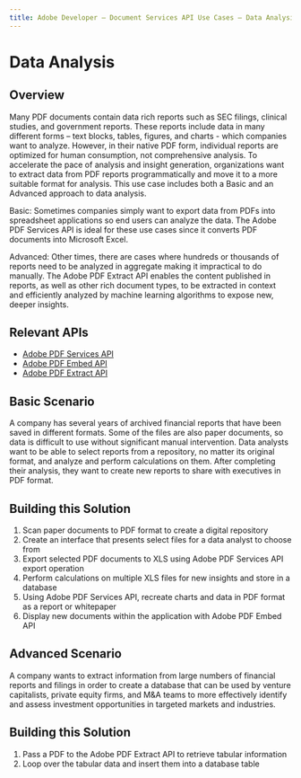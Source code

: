 ```yaml
---
title: Adobe Developer — Document Services API Use Cases — Data Analysis
---
```


# Data Analysis

## Overview

Many PDF documents contain data rich reports such as SEC filings, clinical studies, and government reports. These reports include data in many different forms – text blocks, tables, figures, and charts - which companies want to analyze. However, in their native PDF form, individual reports are optimized for human consumption, not comprehensive analysis. To accelerate the pace of analysis and insight generation, organizations want to extract data from PDF reports programmatically and move it to a more suitable format for analysis. This use case includes both a Basic and an Advanced approach to data analysis.

Basic: Sometimes companies simply want to export data from PDFs into spreadsheet applications so end users can analyze the data. The Adobe PDF Services API is ideal for these use cases since it converts PDF documents into Microsoft Excel.

Advanced: Other times, there are cases where hundreds or thousands of reports need to be analyzed in aggregate making it impractical to do manually. The Adobe PDF Extract API enables the content published in reports, as well as other rich document types, to be extracted in context and efficiently analyzed by machine learning algorithms to expose new, deeper insights.

## Relevant APIs

* [Adobe PDF Services API](/src/pages/pdf-services.md)
* [Adobe PDF Embed API](/src/pages/pdf-embed.md)
* [Adobe PDF Extract API](/src/pages/pdf-extract.md)

## Basic Scenario

A company has several years of archived financial reports that have been saved in different formats. Some of the files are also paper documents, so data is difficult to use without significant manual intervention. Data analysts want to be able to select reports from a repository, no matter its original format, and analyze and perform calculations on them. After completing their analysis, they want to create new reports to share with executives in PDF format.

## Building this Solution

1. Scan paper documents to PDF format to create a digital repository
2. Create an interface that presents select files for a data analyst to choose from
3. Export selected PDF documents to XLS using Adobe PDF Services API export operation
4. Perform calculations on multiple XLS files for new insights and store in a database
5. Using Adobe PDF Services API, recreate charts and data in PDF format as a report or whitepaper
6. Display new documents within the application with Adobe PDF Embed API

## Advanced Scenario

A company wants to extract information from large numbers of financial reports and filings in order to create a database that can be used by venture capitalists, private equity firms, and M&A teams to more effectively identify and assess investment opportunities in targeted markets and industries.

## Building this Solution

1. Pass a PDF to the Adobe PDF Extract API to retrieve tabular information
2. Loop over the tabular data and insert them into a database table